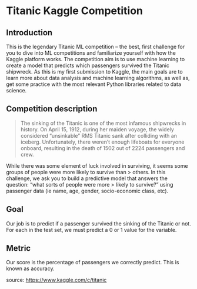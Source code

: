 # Titanic Kaggle Competition

## Introduction
This is the legendary Titanic ML competition – the best, first challenge for you to dive into ML competitions and familiarize yourself with how the Kaggle platform works. The competition aim is to use machine learning to create a model that predicts which passengers survived the Titanic shipwreck. As this is my first submission to Kaggle, the main goals are to learn more about data analysis and machine learning algorithms, as well as, get some practice with the most relevant Python libraries related to data science.

## Competition description
> The sinking of the Titanic is one of the most infamous shipwrecks in history. On April 15, 1912, during her maiden voyage,  the widely considered “unsinkable” RMS Titanic sank after colliding with an iceberg. Unfortunately, there weren’t enough    lifeboats for everyone onboard, resulting in the death of 1502 out of 2224 passengers and crew. 

While there was some element of luck involved in surviving, it seems some groups of people were more likely to survive than > others. In this challenge, we ask you to build a predictive model that answers the question: “what sorts of people were more > likely to survive?” using passenger data (ie name, age, gender, socio-economic class, etc).

## Goal
Our job is to predict if a passenger survived the sinking of the Titanic or not. For each in the test set, we must predict a 0 or 1 value for the variable.

## Metric
Our score is the percentage of passengers we correctly predict. This is known as accuracy.

source: https://www.kaggle.com/c/titanic
